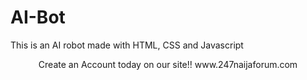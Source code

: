 # AI-Bot
This is an AI robot made with HTML, CSS and Javascript
<center>Create an Account today on our site!! www.247naijaforum.com </center>
